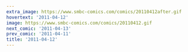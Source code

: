 ```yaml
---
extra_image: https://www.smbc-comics.com/comics/20110412after.gif
hovertext: '2011-04-12'
image: https://www.smbc-comics.com/comics/20110412.gif
next_comic: '2011-04-13'
prev_comic: '2011-04-11'
title: '2011-04-12'
---
```


